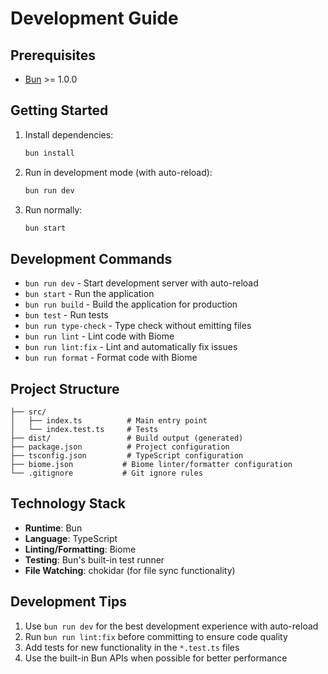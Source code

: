 # Development Guide

## Prerequisites

- [Bun](https://bun.sh/) >= 1.0.0

## Getting Started

1. Install dependencies:
   ```bash
   bun install
   ```

2. Run in development mode (with auto-reload):
   ```bash
   bun run dev
   ```

3. Run normally:
   ```bash
   bun start
   ```

## Development Commands

- `bun run dev` - Start development server with auto-reload
- `bun start` - Run the application
- `bun run build` - Build the application for production
- `bun test` - Run tests
- `bun run type-check` - Type check without emitting files
- `bun run lint` - Lint code with Biome
- `bun run lint:fix` - Lint and automatically fix issues
- `bun run format` - Format code with Biome

## Project Structure

```
├── src/
│   ├── index.ts          # Main entry point
│   └── index.test.ts     # Tests
├── dist/                 # Build output (generated)
├── package.json          # Project configuration
├── tsconfig.json         # TypeScript configuration
├── biome.json           # Biome linter/formatter configuration
└── .gitignore           # Git ignore rules
```

## Technology Stack

- **Runtime**: Bun
- **Language**: TypeScript
- **Linting/Formatting**: Biome
- **Testing**: Bun's built-in test runner
- **File Watching**: chokidar (for file sync functionality)

## Development Tips

1. Use `bun run dev` for the best development experience with auto-reload
2. Run `bun run lint:fix` before committing to ensure code quality
3. Add tests for new functionality in the `*.test.ts` files
4. Use the built-in Bun APIs when possible for better performance